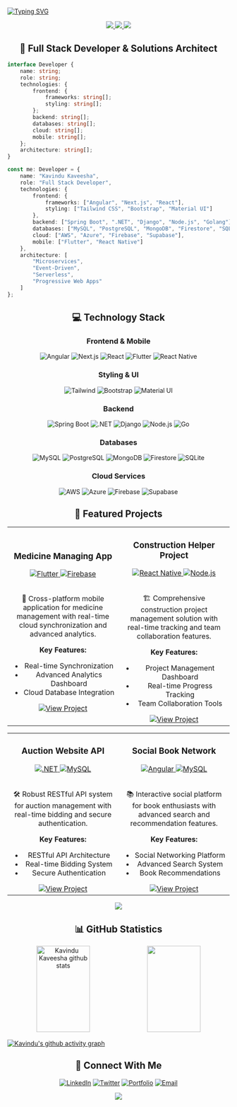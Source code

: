 # <div align="center">

[![Typing SVG](https://readme-typing-svg.demolab.com?font=Fira+Code&weight=600&size=28&duration=3000&pause=1000&color=4ADE80&center=true&vCenter=true&random=false&width=600&lines=Hi+%F0%9F%91%8B+I'm+Kavindu+Kaveesha;Full-Stack+Software+Engineer;Innovative+Solutions+Architect)](https://git.io/typing-svg)

<p align="center">
  <a href="https://github.com/kavindukaveesha?tab=followers">
    <img src="https://img.shields.io/github/followers/kavindukaveesha?logo=github&style=for-the-badge&color=4ADE80&labelColor=1A1B27" />
  </a>
  <a href="https://github.com/kavindukaveesha?tab=repositories">
    <img src="https://img.shields.io/github/stars/kavindukaveesha?logo=github&style=for-the-badge&color=4ADE80&labelColor=1A1B27"/>
  </a>
  <img src="https://komarev.com/ghpvc/?username=kavindukaveesha&style=for-the-badge&color=4ADE80&labelColor=1A1B27"/>
</p>

</div>


<h2 align="center">🚀 Full Stack Developer & Solutions Architect</h2>

```typescript
interface Developer {
    name: string;
    role: string;
    technologies: {
        frontend: {
            frameworks: string[];
            styling: string[];
        };
        backend: string[];
        databases: string[];
        cloud: string[];
        mobile: string[];
    };
    architecture: string[];
}

const me: Developer = {
    name: "Kavindu Kaveesha",
    role: "Full Stack Developer",
    technologies: {
        frontend: {
            frameworks: ["Angular", "Next.js", "React"],
            styling: ["Tailwind CSS", "Bootstrap", "Material UI"]
        },
        backend: ["Spring Boot", ".NET", "Django", "Node.js", "Golang"],
        databases: ["MySQL", "PostgreSQL", "MongoDB", "Firestore", "SQLite"],
        cloud: ["AWS", "Azure", "Firebase", "Supabase"],
        mobile: ["Flutter", "React Native"]
    },
    architecture: [
        "Microservices",
        "Event-Driven",
        "Serverless",
        "Progressive Web Apps"
    ]
};
```

<h2 align="center">💻 Technology Stack</h2>

<div align="center">

### Frontend & Mobile
![Angular](https://custom-icon-badges.demolab.com/badge/Angular-DD0031?style=for-the-badge&logo=angular&logoColor=white)
![Next.js](https://custom-icon-badges.demolab.com/badge/Next.js-000000?style=for-the-badge&logo=next.js&logoColor=white)
![React](https://custom-icon-badges.demolab.com/badge/React-20232A?style=for-the-badge&logo=react&logoColor=61DAFB)
![Flutter](https://custom-icon-badges.demolab.com/badge/Flutter-02569B?style=for-the-badge&logo=flutter&logoColor=white)
![React Native](https://custom-icon-badges.demolab.com/badge/React_Native-20232A?style=for-the-badge&logo=react&logoColor=61DAFB)

### Styling & UI
![Tailwind](https://custom-icon-badges.demolab.com/badge/Tailwind-38B2AC?style=for-the-badge&logo=tailwind-css&logoColor=white)
![Bootstrap](https://custom-icon-badges.demolab.com/badge/Bootstrap-563D7C?style=for-the-badge&logo=bootstrap&logoColor=white)
![Material UI](https://custom-icon-badges.demolab.com/badge/Material_UI-0081CB?style=for-the-badge&logo=material-ui&logoColor=white)

### Backend
![Spring Boot](https://custom-icon-badges.demolab.com/badge/Spring_Boot-6DB33F?style=for-the-badge&logo=spring&logoColor=white)
![.NET](https://custom-icon-badges.demolab.com/badge/.NET-512BD4?style=for-the-badge&logo=dotnet&logoColor=white)
![Django](https://custom-icon-badges.demolab.com/badge/Django-092E20?style=for-the-badge&logo=django&logoColor=white)
![Node.js](https://custom-icon-badges.demolab.com/badge/Node.js-339933?style=for-the-badge&logo=node.js&logoColor=white)
![Go](https://custom-icon-badges.demolab.com/badge/Go-00ADD8?style=for-the-badge&logo=go&logoColor=white)

### Databases
![MySQL](https://custom-icon-badges.demolab.com/badge/MySQL-4479A1?style=for-the-badge&logo=mysql&logoColor=white)
![PostgreSQL](https://custom-icon-badges.demolab.com/badge/PostgreSQL-316192?style=for-the-badge&logo=postgresql&logoColor=white)
![MongoDB](https://custom-icon-badges.demolab.com/badge/MongoDB-47A248?style=for-the-badge&logo=mongodb&logoColor=white)
![Firestore](https://custom-icon-badges.demolab.com/badge/Firestore-FFCA28?style=for-the-badge&logo=firebase&logoColor=black)
![SQLite](https://custom-icon-badges.demolab.com/badge/SQLite-003B57?style=for-the-badge&logo=sqlite&logoColor=white)

### Cloud Services
![AWS](https://custom-icon-badges.demolab.com/badge/AWS-232F3E?style=for-the-badge&logo=amazon-aws&logoColor=white)
![Azure](https://custom-icon-badges.demolab.com/badge/Azure-0089D6?style=for-the-badge&logo=microsoft-azure&logoColor=white)
![Firebase](https://custom-icon-badges.demolab.com/badge/Firebase-FFCA28?style=for-the-badge&logo=firebase&logoColor=black)
![Supabase](https://custom-icon-badges.demolab.com/badge/Supabase-3ECF8E?style=for-the-badge&logo=supabase&logoColor=white)

</div>

<h2 align="center">🚀 Featured Projects</h2>

<div align="center">

<!-- MOBILE APPS -->
<table>
<tr>
<td width="50%">
<h3 align="center">Medicine Managing App</h3>
<div align="center">
<a href="https://github.com/kavindukaveesha/Medicine-managing-app" target="_blank">
<img src="https://img.shields.io/badge/Flutter-02569B?style=for-the-badge&logo=flutter&logoColor=white" alt="Flutter" />
<img src="https://img.shields.io/badge/Firebase-FFCA28?style=for-the-badge&logo=firebase&logoColor=black" alt="Firebase" />
</a>
<br/>
<br/>
<p>📱 Cross-platform mobile application for medicine management with real-time cloud synchronization and advanced analytics.</p>
<p><strong>Key Features:</strong></p>
<ul>
<li>Real-time Synchronization</li>
<li>Advanced Analytics Dashboard</li>
<li>Cloud Database Integration</li>
</ul>
<a href="https://github.com/kavindukaveesha/Medicine-managing-app" target="_blank">
<img src="https://img.shields.io/badge/View_Project-4ADE80?style=for-the-badge&logo=github&logoColor=white" alt="View Project" />
</a>
</div>
</td>

<td width="50%">
<h3 align="center">Construction Helper Project</h3>
<div align="center">
<a href="https://github.com/kavindukaveesha/Cunstruction-Helper-Project-full" target="_blank">
<img src="https://img.shields.io/badge/React_Native-20232A?style=for-the-badge&logo=react&logoColor=61DAFB" alt="React Native" />
<img src="https://img.shields.io/badge/Node.js-339933?style=for-the-badge&logo=node.js&logoColor=white" alt="Node.js" />
</a>
<br/>
<br/>
<p>🏗️ Comprehensive construction project management solution with real-time tracking and team collaboration features.</p>
<p><strong>Key Features:</strong></p>
<ul>
<li>Project Management Dashboard</li>
<li>Real-time Progress Tracking</li>
<li>Team Collaboration Tools</li>
</ul>
<a href="https://github.com/kavindukaveesha/Cunstruction-Helper-Project-full" target="_blank">
<img src="https://img.shields.io/badge/View_Project-4ADE80?style=for-the-badge&logo=github&logoColor=white" alt="View Project" />
</a>
</div>
</td>
</tr>
</table>

<!-- WEB APPS -->
<table>
<tr>
<td width="50%">
<h3 align="center">Auction Website API</h3>
<div align="center">
<a href="https://github.com/kavindukaveesha/Thaprobid-Auction-Website-API-" target="_blank">
<img src="https://img.shields.io/badge/.NET-512BD4?style=for-the-badge&logo=dotnet&logoColor=white" alt=".NET" />
<img src="https://img.shields.io/badge/MySQL-4479A1?style=for-the-badge&logo=mysql&logoColor=white" alt="MySQL" />
</a>
<br/>
<br/>
<p>🛠️ Robust RESTful API system for auction management with real-time bidding and secure authentication.</p>
<p><strong>Key Features:</strong></p>
<ul>
<li>RESTful API Architecture</li>
<li>Real-time Bidding System</li>
<li>Secure Authentication</li>
</ul>
<a href="https://github.com/kavindukaveesha/Thaprobid-Auction-Website-API-" target="_blank">
<img src="https://img.shields.io/badge/View_Project-4ADE80?style=for-the-badge&logo=github&logoColor=white" alt="View Project" />
</a>
</div>
</td>

<td width="50%">
<h3 align="center">Social Book Network</h3>
<div align="center">
<a href="https://github.com/kavindukaveesha/Social-Book-Network" target="_blank">
<img src="https://img.shields.io/badge/Angular-DD0031?style=for-the-badge&logo=angular&logoColor=white" alt="Angular" />
<img src="https://img.shields.io/badge/MySQL-4479A1?style=for-the-badge&logo=mysql&logoColor=white" alt="MySQL" />
</a>
<br/>
<br/>
<p>📚 Interactive social platform for book enthusiasts with advanced search and recommendation features.</p>
<p><strong>Key Features:</strong></p>
<ul>
<li>Social Networking Platform</li>
<li>Advanced Search System</li>
<li>Book Recommendations</li>
</ul>
<a href="https://github.com/kavindukaveesha/Social-Book-Network" target="_blank">
<img src="https://img.shields.io/badge/View_Project-4ADE80?style=for-the-badge&logo=github&logoColor=white" alt="View Project" />
</a>
</div>
</td>
</tr>
</table>

<a href="https://github.com/kavindukaveesha?tab=repositories" target="_blank">
<img src="https://custom-icon-badges.demolab.com/badge/-View%20All%20Projects-4ADE80?style=for-the-badge&logoColor=white&logo=repo" />
</a>

</div>

</div>
</div>
<h2 align="center">📊 GitHub Statistics</h2>

<div align="center">
  <img width="49%" height="195px" src="https://github-readme-stats.vercel.app/api?username=kavindukaveesha&show_icons=true&count_private=true&hide_border=true&title_color=4ADE80&icon_color=4ADE80&text_color=c9d1d9&bg_color=0d1117" alt="Kavindu Kaveesha github stats" /> 
  <img width="49%" height="195px" src="https://github-readme-stats.vercel.app/api/top-langs/?username=kavindukaveesha&layout=compact&hide_border=true&title_color=4ADE80&text_color=c9d1d9&bg_color=0d1117" />
</div>

[![Kavindu's github activity graph](https://github-readme-activity-graph.vercel.app/graph?username=kavindukaveesha&custom_title=Contribution%20Graph&hide_border=true&theme=github-compact&color=4ADE80&line=4ADE80&point=4ADE80&area=true&title_color=4ADE80)](https://github.com/kavindukaveesha)

<h2 align="center">🤝 Connect With Me</h2>

<div align="center">
  
[![LinkedIn](https://custom-icon-badges.demolab.com/badge/-LinkedIn-0077B5?style=for-the-badge&logo=linkedin&logoColor=white)](Your-LinkedIn-URL)
[![Twitter](https://custom-icon-badges.demolab.com/badge/-Twitter-1DA1F2?style=for-the-badge&logo=twitter&logoColor=white)](Your-Twitter-URL)
[![Portfolio](https://custom-icon-badges.demolab.com/badge/-Portfolio-4ADE80?style=for-the-badge&logo=browser&logoColor=white)](Your-Portfolio-URL)
[![Email](https://custom-icon-badges.demolab.com/badge/-Email-red?style=for-the-badge&logo=gmail&logoColor=white)](mailto:your.email@example.com)

<p align="center">
  <img src="https://capsule-render.vercel.app/api?type=waving&color=4ADE80&height=100&section=footer"/>
</p>

</div>
